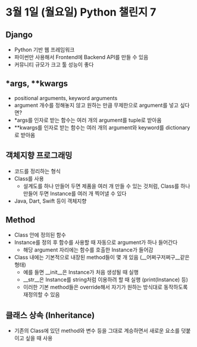 # 3월 1일 (월요일) Python 챌린지 7
   
## Django
- Python 기반 웹 프레임워크
- 파이썬만 사용해서 Frontend에 Backend API를 만들 수 있음
- 커뮤니티 규모가 크고 툴 성능이 좋다

## *args, **kwargs
- positional arguments, keyword arguments
- argument 개수를 정해놓지 않고 원하는 만큼 무제한으로 argument를 넣고 싶다면?
- *args를 인자로 받는 함수는 여러 개의 argument를 tuple로 받아옴
- **kwargs를 인자로 받는 함수는 여러 개의 argument와 keyword를 dictionary로 받아옴

## 객체지향 프로그래밍
- 코드를 정리하는 형식
- Class를 사용
    - 설계도를 하나 만들어 두면 제품을 여러 개 만들 수 있는 것처럼, Class를 하나 만들어 두면 Instance를 여러 개 찍어낼 수 있다
- Java, Dart, Swift 등이 객체지향

## Method
- Class 안에 정의된 함수
- Instance를 정의 후 함수를 사용할 때 자동으로 argument가 하나 들어간다
    - 해당 argument 자리에는 함수를 호출한 Instance가 들어감
- Class 내에는 기본적으로 내장된 method들이 몇 개 있음 (__어쩌구저쩌구__같은 형태)
    - 예를 들면 __init__은 Instance가 처음 생성될 때 실행
    - __str__은 Instance를 string처럼 이용하려 할 때 실행 (print(Instance) 등)
    - 이러한 기본 method들은 override해서 자기가 원하는 방식대로 동작하도록 재정의할 수 있음

## 클래스 상속 (Inheritance)
- 기존의 Class에 있던 method와 변수 등을 그대로 계승하면서 새로운 요소를 덧붙이고 싶을 때 사용